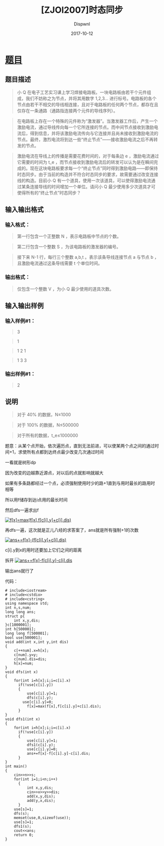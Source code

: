 ﻿---
layout:     post
title:      "[ZJOI2007]时态同步"
date:       2017-10-12
author:     "Dispwnl"
header-img: "img/used/004.jpg"
catalog: true
tags:
    - 动态规划
---
# [题目](https://www.luogu.org/problemnew/show/P1131)
## 题目描述
>小 Q 在电子工艺实习课上学习焊接电路板。一块电路板由若干个元件组成，我们不妨称之为节点，并将其用数字 1,2,3… 进行标号。电路板的各个节点由若干不相交的导线相连接，且对于电路板的任何两个节点，都存在且仅存在一条通路（通路指连接两个元件的导线序列）。

>在电路板上存在一个特殊的元件称为“激发器”。当激发器工作后，产生一个激励电流，通过导线传向每一个它所连接的节点。而中间节点接收到激励电流后，得到信息，并将该激励电流传向与它连接并且尚未接收到激励电流的节点。最终，激烈电流将到达一些“终止节点”――接收激励电流之后不再转发的节点。

>激励电流在导线上的传播是需要花费时间的，对于每条边 e ，激励电流通过它需要的时间为 t_e ，而节点接收到激励电流后的转发可以认为是在瞬间完成的。现在这块电路板要求每一个“终止节点”同时得到激励电路――即保持时态同步。由于当前的构造并不符合时态同步的要求，故需要通过改变连接线的构造。目前小 Q 有一个道具，使用一次该道具，可以使得激励电流通过某条连接导线的时间增加一个单位。请问小 Q 最少使用多少次道具才可使得所有的“终止节点”时态同步？

## 输入输出格式
### 输入格式：
>第一行包含一个正整数 N ，表示电路板中节点的个数。

>第二行包含一个整数 S ，为该电路板的激发器的编号。

>接下来 N-1 行，每行三个整数 a,b,t 。表示该条导线连接节点 a 与节点 b ，且激励电流通过这条导线需要 t 个单位时间。

### 输出格式：
>仅包含一个整数 V ，为小 Q 最少使用的道具次数。

## 输入输出样例
### 输入样例#1： 
>3

>1

>1 2 1

>1 3 3

### 输出样例#1： 
>2

## 说明
>对于 40% 的数据，N≤1000

>对于 100% 的数据，N≤500000

>对于所有的数据，t_e≤1000000

题意：从某个点开始，依次遍历点，直到无法前进，可以使某两个点之间的通过时间+1，求使所有点都到达终点最少改变几次通过时间

一看就是树形dp

因为改变的边越靠近源点，对以后的点就影响就越大

如果有多条路都经过一个点，必须强制使用时少的路+1直到与用时最长的路用时相等

所以用f储存到达i点用的最长时间

然后dfs一遍求出f

<a href="http://www.codecogs.com/eqnedit.php?latex=f[x]=max(f[x],f[c[i].y]&plus;c[i].dis)" target="_blank"><img src="http://latex.codecogs.com/gif.latex?f[x]=max(f[x],f[c[i].y]&plus;c[i].dis)" title="f[x]=max(f[x],f[c[i].y]+c[i].dis)" /></a>

再dfs一遍，这次就是正儿八经的求答案了，ans就是所有强制+1的次数

<a href="http://www.codecogs.com/eqnedit.php?latex=ans&plus;=f[x]-(f[c[i].y]&plus;c[i].dis)" target="_blank"><img src="http://latex.codecogs.com/gif.latex?ans&plus;=f[x]-(f[c[i].y]&plus;c[i].dis)" title="ans+=f[x]-(f[c[i].y]+c[i].dis)" /></a>

c[i].y到x的用时还要加上它们之间的距离

拆开
<a href="http://www.codecogs.com/eqnedit.php?latex=ans&plus;=f[x]-f[c[i].y]-c[i].dis" target="_blank"><img src="http://latex.codecogs.com/gif.latex?ans&plus;=f[x]-f[c[i].y]-c[i].dis" title="ans+=f[x]-f[c[i].y]-c[i].dis" /></a>

输出ans就行了

代码：
```
# include<iostream>
# include<cstdio>
# include<cstring>
using namespace std;
int n,s,num;
long long ans;
struct p{
    int x,y,dis;
}c[1000001];
int h[500001];
long long f[500001];
bool use[500001];
void add(int x,int y,int dis)
{
    c[++num].x=h[x];
    c[num].y=y;
    c[num].dis=dis;
    h[x]=num;
}
void dfs(int x)
{
    for(int i=h[x];i;i=c[i].x)
      if(!use[c[i].y])
      {
          use[c[i].y]=1;
          dfs(c[i].y);
        use[c[i].y]=0;
          f[x]=max(f[x],f[c[i].y]+c[i].dis);
      }
}
void dfs1(int x)
{
    for(int i=h[x];i;i=c[i].x)
      if(!use[c[i].y])
      {
          use[c[i].y]=1;
          dfs1(c[i].y);
          use[c[i].y]=0;
          ans+=f[x]-f[c[i].y]-c[i].dis;
      }
}
int main()
{
    cin>>n>>s;
    for(int i=1;i<n;i++)
      {
          int x,y,dis;
          cin>>x>>y>>dis;
          add(x,y,dis);
          add(y,x,dis);
      }
    use[s]=1;
    dfs(s);
    memset(use,0,sizeof(use));
    use[s]=1;
    dfs1(s);
    cout<<ans;
    return 0;
}
```
